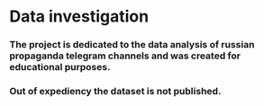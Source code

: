 ﻿# Data investigation

### The project is dedicated to the data analysis of russian propaganda telegram channels and was created for educational purposes.
### Out of expediency the dataset is not published.
